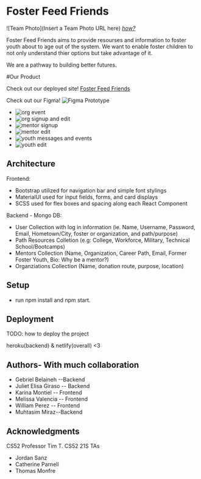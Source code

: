 # Foster Feed Friends

![Team Photo](Insert a Team Photo URL here)
[*how?*](https://help.github.com/articles/about-readmes/#relative-links-and-image-paths-in-readme-files)

Foster Feed Friends aims to provide resourses and information to foster youth about to age out of the system. We want to enable foster children to not only understand thier options but take advantage of it. 

We are a pathway to building better futures. 

#Our Product 

Check out our deployed site! [Foster Feed Friends](https://fosterfeedfriends.netlify.app/)

Check out our Figma! ![Figma Prototype](https://www.figma.com/file/Hcpn03bH20z84UQfOMYEGj/?node-id=108%3A19)

- ![org event](https://user-images.githubusercontent.com/66576635/121062707-6d220c80-c793-11eb-9873-eb9d34abe997.gif)
- ![org signup and edit](https://user-images.githubusercontent.com/66576635/121062532-2c29f800-c793-11eb-8ffd-55b629e99795.gif)
- ![mentor signup](https://user-images.githubusercontent.com/66576635/121062538-2e8c5200-c793-11eb-9338-5a043b0df151.gif)
- ![mentor edit](https://user-images.githubusercontent.com/66576635/121062722-74491a80-c793-11eb-8306-3b6276854226.gif)
- ![youth messages and events](https://user-images.githubusercontent.com/66576635/121062591-419f2200-c793-11eb-8908-df05d7c809c6.gif)
- ![youth edit](https://user-images.githubusercontent.com/66576635/121062601-44017c00-c793-11eb-8bd9-c1fa26a3fbc8.gif)


## Architecture

Frontend: 
- Bootstrap utilized for navigation bar and simple font stylings 
- MaterialUI used for input fields, forms, and card displays
- SCSS used for flex boxes and spacing along each React Component

Backend - Mongo DB: 
- User Collection with log in information (ie. Name, Username, Password, Email, Hometown/City, foster or organization, and path/purpose) 
- Path Resources Colletion (e.g: College, Workforce, Military, Technical School/Bootcamps) 
- Mentors Collection (Name, Organization, Career Path, Email, Former Foster Youth, Bio: Why be a mentor?) 
- Organziations Collection (Name, donation route, purpose, location) 

## Setup

- run npm install and npm start. 

## Deployment

TODO: how to deploy the project

heroku(backend) & netlify(overall) <3 

## Authors- With much collaboration
- Gebriel Belaineh --Backend
- Juliet Elisa Giraso -- Backend
- Karina Montiel -- Frontend
- Melissa Valencia -- Frontend
- William Perez -- Frontend 
- Muhtasim Miraz--Backend 

## Acknowledgments
CS52 Professor Tim T. 
CS52 21S TAs 
- Jordan Sanz
- Catherine Parnell
- Thomas Monfre
